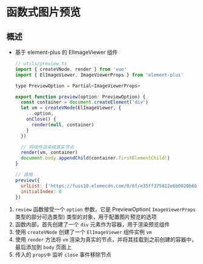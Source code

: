# 函数式图片预览

## 概述

+ 基于 element-plus 的 ElImageViewer 组件

  ```js
  // utils/preview.ts
  import { createVNode, render } from 'vue'
  import { ElImageViewer, ImageViewerProps } from 'element-plus'

  type PreviewOption = Partial<ImageViewerProps>

  export function preview(option: PreviewOption) {
    const container = document.createElement('div')
    let vm = createVNode(ElImageViewer, {
      ...option,
      onClose() {
        render(null, container)
      }
    })

    // 将组件渲染成真实节点
    render(vm, container)
    document.body.appendChild(container.firstElementChild!)
  }
  ```

  ```js
  // 调用
  preview({
    urlList: ['https://fuss10.elemecdn.com/0/6f/e35ff375812e6b0020b6b4e8f9583jpeg.jpeg'],
    initialIndex: 0
  })
  ```

1. `review` 函数接受一个 `option` 参数，它是 PreviewOption( `ImageViewerProps` 类型的部分可选类型) 类型的对象，用于配置图片预览的选项
2. 函数内部，首先创建了一个 `div` 元素作为容器，用于渲染预览组件
3. 使用 `createVNode` 创建了一个 `ElImageViewer` 组件实例 `vm`
3. 使用 `render` 方法将 `vm` 渲染为真实的节点，并将其挂载到之前创建的容器中，最后添加到 `body` 页面上
4. 传入的 `props中` 监听 `close` 事件移除节点
